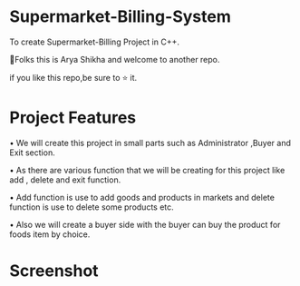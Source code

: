 # Supermarket-Billing-System
  To create Supermarket-Billing Project in C++.
  
  👋Folks this is Arya Shikha and welcome to another repo.
  
  if you like this repo,be sure to ⭐ it.
  
  
  # Project Features
  
  • We will create this project in small parts such as Administrator ,Buyer and Exit section.
  
  • As there are various function that we will be creating for this project like add , delete and exit function.
  
  • Add function is use to add goods and products in markets and delete function is use to delete some products etc.
  
  • Also we will create a buyer side with the buyer can buy the product for foods item by choice.
  
  
  
  # Screenshot
  
  
